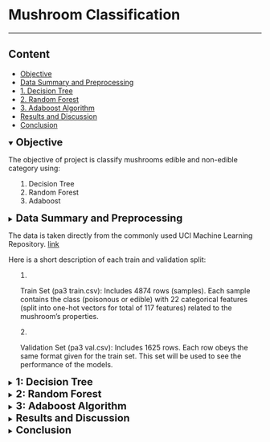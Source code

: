 # Mushroom Classification

---

## Content

- [Objective](#obj)
- [Data Summary and Preprocessing](#data)
- [1. Decision Tree](#dtree)
- [2. Random Forest](#randforest)
- [3. Adaboost Algorithm](#adaboost)
- [Results and Discussion](#results)
- [Conclusion](#conclusion)

<details open>
<summary>
<a name="obj"><b style="font-size:20px">
Objective
</b></a>

The objective of project is classify mushrooms edible and non-edible category
using:

1. Decision Tree 
2. Random Forest 
3. Adaboost
</summary>
</details>

<details>
<summary> <a name="data"><b style="font-size:20px">
Data Summary and Preprocessing
</b></a>

The data is taken directly from the commonly used UCI Machine Learning
Repository. [link](https://archive.ics.uci.edu/ml/datasets/mushroom)

Here is a short description of each train and validation split:

1. Train Set (pa3 train.csv): Includes 4874 rows (samples). Each sample contains the class (poisonous
or edible) with 22 categorical features (split into one-hot vectors for total of 117 features) related to
the mushroom’s properties.

2. Validation Set (pa3 val.csv): Includes 1625 rows. Each row obeys the same format given for the
train set. This set will be used to see the performance of the models.

</summary>
</details>


<details>
<summary><a name="dtree"><b style="font-size:20px">
1: Decision Tree 
</b></a>
</summary>

</details>

<details>
<summary><a name="randforest"><b style="font-size:20px">
2: Random Forest 
</b></a>
</summary>
First, the tree was made with a depth of 2 which was used as a baseline to determine accuracy. 
The depth 2 tree had a training accuracy of 0.953 and a validation accuracy of 0.964. 
Interestingly, the validation accuracy was higher than the training accuracy, 
and this was observed as depths increased as well. One explanation for this is that the 
validation data is cleaner, and may be easier to classify whereas the training data by 
comparison may have been more difficult to create a model with.  
Unsurprisingly, the accuracy for both train and validation improved as the depth of the 
tree increased. This is because a decision tree with more splits is able to classify more 
accurately based on the principle of measuring similarities with more features. 
After depth 5, 100% accuracy was obtained on training and validation data. Therefore,
in the interest of keeping the trees as small as possible, 
depth 6 was determined to be the best for accuracy.

</details>

<details>
<summary><a name="adaboost"><b style="font-size:20px">
3: Adaboost Algorithm
</b></a>
</summary>

...

</details>


<details>
<summary><a name="results"><b style="font-size:20px">
Results and Discussion
</b></a>
</summary>

...

</details>

<details>
<summary><a name="conclusion"><b style="font-size:20px">
Conclusion
</b></a>
</summary>

...

</details>